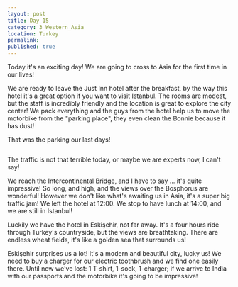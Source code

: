 ```yaml
---
layout: post
title: Day 15
category: 3_Western_Asia
location: Turkey
permalink: 
published: true
---
```


Today it's an exciting day! We are going to cross to Asia for the first time in our lives!

We are ready to leave the Just Inn hotel after the breakfast, by the way this hotel it's a great option if you want to visit Istanbul. The rooms are modest, but the staff is incredibly friendly and the location is great to explore the city center! We pack everything and the guys from the hotel help us to move the motorbike from the "parking place", they even clean the Bonnie because it has dust!

That was the parking our last days!

<p><a
href="https://lh3.googleusercontent.com/m6HfzSPIK8XpNt_e4YeCGY5JfPxAofA8mwEcmqLcJ2Dk-0nhgEyPxCAefH2KhKZA7hszANqeB-qt2MtB3CZZEDznKGfFaR_DGXqEb_OzwGLLAgInXFhsK8oy1r_0xmEohxrsLsMjXiTV5-ER4ndc9zHEELE0Us0109zMK8ZToIfvlX43fxPAUc0O6iHSgUzPcqEGGAQC2X_ItTQRqIWGUO8YNmOnM4s0JaP1irvRpnOyh-6EHlPYzRyl7DaInmk41A1f5n4I-GJxm5oT-SaxlmBehKS3-VuKd11z5infgMrGbE7ChHjQlzrQ7gowPmPSc_5mWwXpjX7m-LXAsB-l9LtUAPu2ODk3YMDrZcDauNUxyJDVylqr1MSJkxIxKPiUZjklvbPYKMY1sAO9v_qxVmv-ytUKz77ecPzybUxnwzWRPujTERB89Bpkf642xUyz0T2kSxD0vguisXhlPqvBbt5wGvHbeMzUEV9vsoedQnCBDvzz2EVvCrLVRbe3JTbCLZKeIOHyMNmhbJXih9p9y4mjDHdZsE-uW4yId8LhK_PWnhb-7TkJqw48KL0PGGaQMIPihqka1VbyztiFaYmVePpaN3B2s_0Q3WuNsX9iQ9Ssc1LnfbZu2SkIVf8rUH4gNDfEOK47cr6EN3p95s5rusH2P0b7ZAOtpg=w978-h733-no"><img 
src="https://lh3.googleusercontent.com/m6HfzSPIK8XpNt_e4YeCGY5JfPxAofA8mwEcmqLcJ2Dk-0nhgEyPxCAefH2KhKZA7hszANqeB-qt2MtB3CZZEDznKGfFaR_DGXqEb_OzwGLLAgInXFhsK8oy1r_0xmEohxrsLsMjXiTV5-ER4ndc9zHEELE0Us0109zMK8ZToIfvlX43fxPAUc0O6iHSgUzPcqEGGAQC2X_ItTQRqIWGUO8YNmOnM4s0JaP1irvRpnOyh-6EHlPYzRyl7DaInmk41A1f5n4I-GJxm5oT-SaxlmBehKS3-VuKd11z5infgMrGbE7ChHjQlzrQ7gowPmPSc_5mWwXpjX7m-LXAsB-l9LtUAPu2ODk3YMDrZcDauNUxyJDVylqr1MSJkxIxKPiUZjklvbPYKMY1sAO9v_qxVmv-ytUKz77ecPzybUxnwzWRPujTERB89Bpkf642xUyz0T2kSxD0vguisXhlPqvBbt5wGvHbeMzUEV9vsoedQnCBDvzz2EVvCrLVRbe3JTbCLZKeIOHyMNmhbJXih9p9y4mjDHdZsE-uW4yId8LhK_PWnhb-7TkJqw48KL0PGGaQMIPihqka1VbyztiFaYmVePpaN3B2s_0Q3WuNsX9iQ9Ssc1LnfbZu2SkIVf8rUH4gNDfEOK47cr6EN3p95s5rusH2P0b7ZAOtpg=w978-h733-no" alt=""></a></p>

The traffic is not that terrible today, or maybe we are experts now, I can't say!

We reach the Intercontinental Bridge, and I have to say ... it's quite impressive! So long, and high, and the views over the Bosphorus are wonderful! However we don't like what's awaiting us in Asia, it's a super big traffic jam! We left the hotel at 12:00. We stop to have lunch at 14:00, and we are still in Istanbul!

Luckily we have the hotel in Eskişehir, not far away. It's a four hours ride through Turkey's countryside, but the views are breathtaking. There are endless wheat fields, it's like a golden sea that surrounds us!

Eskişehir surprises us a lot! It's a modern and beautiful city, lucky us! We need to buy a charger for our
electric toothbrush and we find one easily there. Until now we've lost: 1 T-shirt, 1-sock, 1-charger; if we arrive to India with our passports and the motorbike it's going to be impressive!


